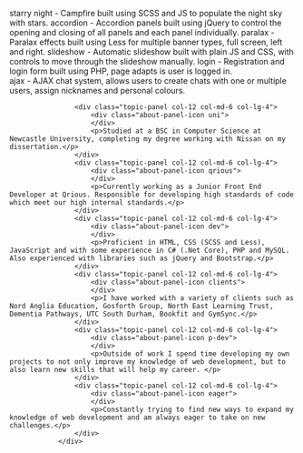 starry night - Campfire built using SCSS and JS to populate the night sky with stars.
accordion - Accordion panels built using jQuery to control the opening and closing of all panels and each panel individually. 
paralax - Paralax effects built using Less for multiple banner types, full screen, left and right. 
slideshow - Automatic slideshow built with plain JS and CSS, with controls to move through the slideshow manually. 
login - Registration and login form built using PHP, page adapts is user is logged in.   
ajax - AJAX chat system, allows users to create chats with one or multiple users, assign nicknames and personal colours. 


                    <div class="topic-panel col-12 col-md-6 col-lg-4">
                        <div class="about-panel-icon uni">
                        </div>
                        <p>Studied at a BSC in Computer Science at Newcastle University, completing my degree working with Nissan on my dissertation.</p>
                    </div>
                    <div class="topic-panel col-12 col-md-6 col-lg-4">
                        <div class="about-panel-icon qrious">
                        </div>
                        <p>Currently working as a Junior Front End Developer at Qrious. Responsible for developing high standards of code which meet our high internal standards.</p>
                    </div>
                    <div class="topic-panel col-12 col-md-6 col-lg-4">
                        <div class="about-panel-icon dev">
                        </div>
                        <p>Proficient in HTML, CSS (SCSS and Less), JavaScript and with some experience in C# (.Net Core), PHP and MySQL. Also experienced with libraries such as jQuery and Bootstrap.</p>
                    </div>
                    <div class="topic-panel col-12 col-md-6 col-lg-4">
                        <div class="about-panel-icon clients">
                        </div>
                        <p>I have worked with a variety of clients such as Nord Anglia Education, Gosforth Group, North East Learning Trust, Dementia Pathways, UTC South Durham, Bookfit and GymSync.</p>
                    </div>
                    <div class="topic-panel col-12 col-md-6 col-lg-4">
                        <div class="about-panel-icon p-dev">
                        </div>
                        <p>Outside of work I spend time developing my own projects to not only improve my knowledge of web development, but to also learn new skills that will help my career. </p>
                    </div>
                    <div class="topic-panel col-12 col-md-6 col-lg-4">
                        <div class="about-panel-icon eager">
                        </div>
                        <p>Constantly trying to find new ways to expand my knowledge of web development and am always eager to take on new challenges.</p>
                    </div>
                </div>